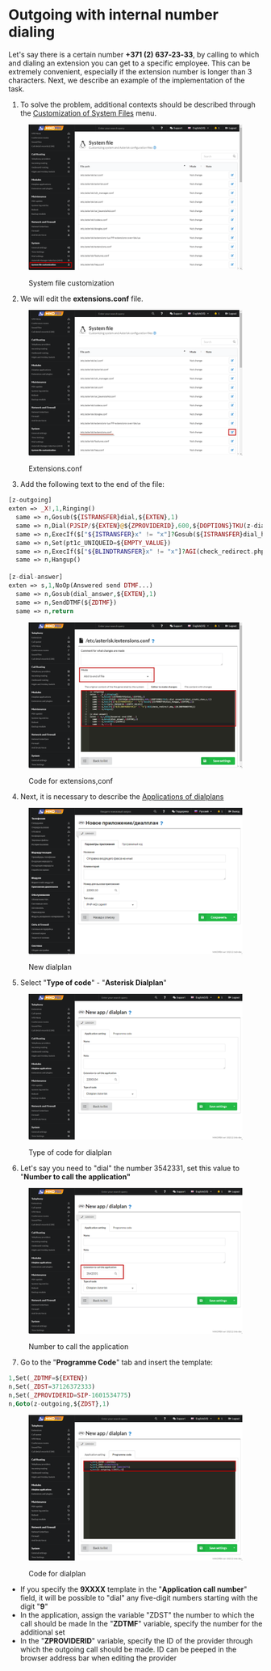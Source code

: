 # Outgoing with internal number dialing

Let's say there is a certain number **+371 (2) 637‑23‑33**, by calling to which and dialing an extension you can get to a specific employee. This can be extremely convenient, especially if the extension number is longer than 3 characters. Next, we describe an example of the implementation of the task.

1. To solve the problem, additional contexts should be described through the [Customization of System Files](../../manual/system/custom-files.md) menu.

<figure><img src="../../.gitbook/assets/SystemFileCustomization.png" alt=""><figcaption><p>System file customization </p></figcaption></figure>

2. We will edit the **extensions.conf** file.

<figure><img src="../../.gitbook/assets/EditExtensions.conf.png" alt=""><figcaption><p>Extensions.conf</p></figcaption></figure>

3. Add the following text to the end of the file:

```php
[z-outgoing]
exten => _X!,1,Ringing()
  same => n,Gosub(${ISTRANSFER}dial,${EXTEN},1)
  same => n,Dial(PJSIP/${EXTEN}@${ZPROVIDERID},600,${DOPTIONS}TKU(z-dial-answer)b(dial_create_chan,s,1))
  same => n,ExecIf($["${ISTRANSFER}x" != "x"]?Gosub(${ISTRANSFER}dial_hangup,${EXTEN},1))
  same => n,Set(pt1c_UNIQUEID=${EMPTY_VALUE})
  same => n,ExecIf($["${BLINDTRANSFER}x" != "x"]?AGI(check_redirect.php,${BLINDTRANSFER}))
  same => n,Hangup()

[z-dial-answer]
exten => s,1,NoOp(Answered send DTMF...)
  same => n,Gosub(dial_answer,${EXTEN},1)
  same => n,SendDTMF(${ZDTMF})
  same => n,return
```

<figure><img src="../../.gitbook/assets/CodeForExtensions (3).png" alt=""><figcaption><p>Code for extensions,conf</p></figcaption></figure>

4. Next, it is necessary to describe the [Applications of dialplans](../../manual/modules/dialplan-applications.md)

<figure><img src="../../.gitbook/assets/NewDialplan.png" alt=""><figcaption><p>New dialplan</p></figcaption></figure>

5. Select "**Type of code**" - "**Asterisk Dialplan**"

<figure><img src="../../.gitbook/assets/typeOfCodeAsterisk (1).png" alt=""><figcaption><p>Type of code for dialplan</p></figcaption></figure>

6. Let's say you need to "dial" the number 3542331, set this value to "**Number to call the application"**

<figure><img src="../../.gitbook/assets/numberForDialplan.png" alt=""><figcaption><p>Number to call the application</p></figcaption></figure>

7. Go to the "**Programme Code**" tab and insert the template:

```php
1,Set(_ZDTMF=${EXTEN})
n,Set(_ZDST=37126372333)
n,Set(_ZPROVIDERID=SIP-1601534775)
n,Goto(z-outgoing,${ZDST},1)
```

<figure><img src="../../.gitbook/assets/codeForDialplan (1).png" alt=""><figcaption><p>Code for dialplan</p></figcaption></figure>

* If you specify the **9XXXX** template in the "**Application call number**" field, it will be possible to "dial" any five-digit numbers starting with the digit "**9**"&#x20;
* In the application, assign the variable "ZDST" the number to which the call should be made In the "**ZDTMF**" variable, specify the number for the additional set&#x20;
* In the "**ZPROVIDERID**" variable, specify the ID of the provider through which the outgoing call should be made. ID can be peeped in the browser address bar when editing the provider
